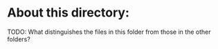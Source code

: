 About this directory:
=====================

TODO: What distinguishes the files in this folder from those in the other folders?